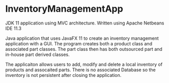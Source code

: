 # InventoryManagementApp
JDK 11 application using MVC architecture. Written using Apache Netbeans IDE 11.3

Java application that uses JavaFX 11 to create an inventory management application with
a GUI. The program creates both a product class and associated part classes. The part class then
has both outsourced part and in-house part derived classes.

The applicaiton allows users to add, modify and delete a local inventory of products and assocaited parts.
There is no associated Database so the inventory is not persistent after closing the application. 
